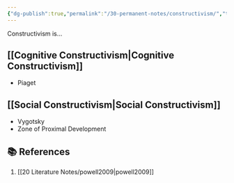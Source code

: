 ```yaml
---
{"dg-publish":true,"permalink":"/30-permanent-notes/constructivism/","title":"Constructivism","tags":["🪴"],"noteIcon":"","created":"2024.08.30 17:33","updated":"2024.09.09 16:17"}
---
```



Constructivism is...

## [[Cognitive Constructivism\|Cognitive Constructivism]]

-   Piaget

## [[Social Constructivism\|Social Constructivism]]

-   Vygotsky
-   Zone of Proximal Development

## 📚 References

1. [[20 Literature Notes/powell2009\|powell2009]]

